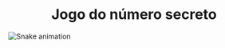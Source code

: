 <h1 align="center"> Jogo do número secreto </h1>

![Snake animation](https://github.com/seu-usuário-aqui/seu-usuário-aqui/blob/output/github-contribution-grid-snake.svg)
